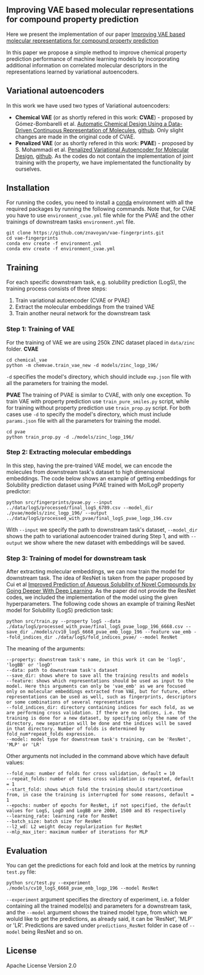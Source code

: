 ## Improving VAE based molecular representations for compound property prediction
Here we present the implementation of our paper [Improving VAE based molecular representations for compound property prediction](https://arxiv.org/abs/2201.04929)

In this paper we propose a simple method to improve chemical property prediction performance of machine learning models by incorporating additional information on correlated molecular descriptors in the representations learned by variational autoencoders.

## Variational autoencoders

In this work we have used two types of Variational autoencoders: 
- **Chemical VAE** (or as shortly refered in this work: **CVAE**) - proposed by Gómez-Bombarelli et al. [Automatic Chemical Design Using a Data-Driven Continuous Representation of Molecules](https://doi.org/10.1021/ACSCENTSCI.7B00572]), [github](https://github.com/aspuru-guzik-group/chemical_vae). Only slight changes are made in the original code of CVAE.
- **Penalized VAE** (or as shortly refered in this work: **PVAE**) - proposed by S. Mohammadi et al. [ Penalized Variational Autoencoder for Molecular Design](https://doi.org/10.26434/CHEMRXIV.7977131.V2), [github](https://github.com/InvincibleIRMan/pvae). As the codes do not contain the implementation of joint training with the property, we have implementated the functionality by ourselves.

## Installation
For running the codes, you need to install a [conda](https://docs.conda.io/projects/conda/en/latest/user-guide/install/index.html) environment with all the required packages by running the following commands. Note that, for CVAE you have to use `environment_cvae.yml` file while for the PVAE and the other trainings of downstream tasks `environment.yml` file.
```
git clone https://github.com/znavoyan/vae-fingerprints.git
cd vae-fingerprints
conda env create -f environment.yml
conda env create -f environment_cvae.yml
```

## Training
For each specific downstream task, e.g. solubility prediction (LogS), the training process consists of three steps:
1. Train variational autoencoder (CVAE or PVAE) 
2. Extract the molecular embeddings from the trained VAE
3. Train another neural network for the downstream task

### Step 1: Training of VAE
For the training of VAE we are using 250k ZINC dataset placed in `data/zinc` folder.
**CVAE**
```
cd chemical_vae
python -m chemvae.train_vae_new -d models/zinc_logp_196/
```
`-d` specifies the model's directory, which should include `exp.json` file with all the parameters for training the model.

**PVAE**
The training of PVAE is similar to CVAE, with only one exception. To train VAE with property prediction use `train_pure_smiles.py` script, while for training without property prediction use `train_prop.py` script. For both cases use `-d` to specify the model's directory, which must include `params.json` file with all the parameters for training the model.
```
cd pvae
python train_prop.py -d ./models/zinc_logp_196/
```

### Step 2: Extracting molecular embeddings
In this step, having the pre-trained VAE model, we can encode the molecules from downstream task's dataset to high dimensional embeddings. The code below shows an example of getting embeddings for Solubility prediction dataset using PVAE trained with MolLogP property predictor:
```
python src/fingerprints/pvae.py --input ../data/logS/processed/final_logS_6789.csv --model_dir ./pvae/models/zinc_logp_196/ --output ../data/logS/processed_with_pvae/final_logS_pvae_logp_196.csv
```
With `--input` we specify the path to downstream task's dataset, `--model_dir` shows the path to variational autoencoder trained during Step 1, and with `--output` we show where the new dataset with embeddings will be saved.

### Step 3: Training of model for downstream task
After extracting molecular embeddings, we can now train the model for downstream task. The idea of ResNet is taken from the paper proposed by Cui et al [Improved Prediction of Aqueous Solubility of Novel Compounds by Going Deeper With Deep Learning](https://doi.org/10.3389/FONC.2020.00121/BIBTEX). As the paper did not provide the ResNet codes, we included the implementation of the model using the given hyperparameters. The following code shows an example of training ResNet model for Solubility (LogS) prediction task:
```
python src/train.py --property logS --data ./data/logS/processed_with_pvae/final_logS_pvae_logp_196_6668.csv --save_dir ./models/cv10_logS_6668_pvae_emb_logp_196 --feature vae_emb --fold_indices_dir ./data/logS/fold_indices_pvae/ --model ResNet
```
The meaning of the arguments:
```
--property: downstream task's name, in this work it can be 'logS', 'logBB' or 'logD'
--data: path to downstream task's dataset
--save_dir: shows where to save all the training results and models
--feature: shows which representations should be used as input to the model. Here this arguments can only be 'vae_emb' as we are focused only on molecular embeddings extracted from VAE, but for future, other representations can be used as well, such as fingerprints, descriptors or some combinations of several representations
--fold_indices_dir: directory containing indices for each fold, as we are performing cross validation. If there are no indices, i.e. the training is done for a new dataset, by specifying only the name of the directory, new separation will be done and the indices will be saved in that directory. Number of folds is determined by fold_num*repeat_folds expression.
--model: model type for downstream task's training, can be 'ResNet', 'MLP' or 'LR'
```
Other arguments not included in the command above which have default values:
```
--fold_num: number of folds for cross validation, default = 10
--repeat_folds: number of times cross validation is repeated, default = 1
--start_fold: shows which fold the training should start/continue from, in case the training is interrupted for some reasons, default = 1
--epochs: number of epochs for ResNet, if not specified, the default values for LogS, LogD and LogBB are 2000, 1500 and 85 respectively
--learning_rate: learning rate for ResNet 
--batch_size: batch size for ResNet 
--l2_wd: L2 weight decay regularization for ResNet 
--mlp_max_iter: maximum number of iterations for MLP
```

## Evaluation
You can get the predictions for each fold and look at the metrics by running `test.py` file:
```
python src/test.py --experiment ./models/cv10_logS_6668_pvae_emb_logp_196 --model ResNet
```
`--experiment` argument specifies the directory of experiment, i.e. a folder containing all the trained model(s) and parameters for a downstream task, and the  `--model` argument shows the trained model type, from which we woluld like to get the predictions, as already said, it can be 'ResNet', 'MLP' or 'LR'. Predictions are saved under `predictions_ResNet` folder in case of `--model` being ResNet and so on.

## License
Apache License Version 2.0